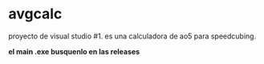 # avgcalc

proyecto de visual studio #1.  es una calculadora de ao5 para speedcubing.

**el main .exe busquenlo en las releases**
